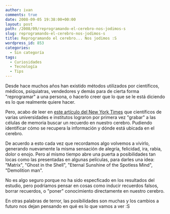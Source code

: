 ```yaml
---
author: ivan
comments: true
date: 2008-09-05 19:38:00+00:00
layout: post
path: /2008/09/reprogramando-el-cerebro-nos-jodimos-s
slug: reprogramando-el-cerebro-nos-jodimos-s
title: Reprogramando el cerebro... Nos jodimos :S
wordpress_id: 853
categories:
  - Sin categoría
tags:
  - Curiosidades
  - Tecnología
  - Tips
---
```


Desde hace muchos años han existido métodos utilizados por científicos, médicos, psiquiatras, vendedores y demás para de cierta forma "reprogramar" a una persona, o hacerlo creer que lo que se le está diciendo es lo que realmente quiere hacer.

Pero, acabo de leer en [este artículo del New York Times](http://www.nytimes.com/2008/09/05/science/05brain.html?_r=3&partner=rssnyt&emc=rss&oref=slogin&oref=slogin&oref=slogin) que científicos de varias universidades e institutos lograron por primera vez "grabar" a las células de memoria buscar un recuerdo en nuestro cerebro. Pudiendo identificar cómo se recupera la información y dónde está ubicada en el cerebro.

De acuerdo a esto cada vez que recordamos algo volvemos a vivirlo, generando nuevamente la misma sensación de alegría, felicidad, ira, rabia, dolor o enojo. Pero al mismo tiempo abre una puerta a posibilidades tan locas como las presentadas en algunas películas, para darles una idea: "Matrix", "Ghost in the Shell", "Eternal Sunshine of the Spotless Mind", "Demolition man".

No es algo seguro porque no ha sido especficado en los resultados del estudio, pero podríamos pensar en cosas como inducir recuerdos falsos, borrar recuerdos, o "poner" conocimiento directamente en nuestro cerebro.

En otras palabras de terror, las posibilidades son muchas y los cambios a futuro nos dejan pensando en qué es lo que vamos a ver :S

